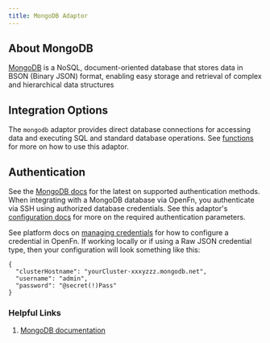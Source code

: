 ```yaml
---
title: MongoDB Adaptor
---
```


## About MongoDB

[MongoDB](https://www.mongodb.com/) is a NoSQL, document-oriented database that stores data in BSON (Binary JSON) format, enabling easy storage and retrieval of complex and hierarchical data structures

## Integration Options

The `mongodb` adaptor provides direct database connections for accessing data and executing SQL and standard database operations. See [functions](/adaptors/packages/mongodb-docs) for more on how to use this adaptor.


## Authentication

See the [MongoDB docs](https://www.mongodb.com/docs/) for the latest on supported authentication methods. When integrating with a MongoDB database via OpenFn, you authenticate via SSH using authorized database credentials. See this adaptor's [configuration docs](/adaptors/packages/mongodb-configuration-schema) for more on the required authentication parameters.

See platform docs on [managing credentials](/documentation/manage-projects/manage-credentials) for how to configure a credential in OpenFn. If working locally or if using a Raw JSON credential type, then your configuration will look something like this:

```
{
  "clusterHostname": "yourCluster-xxxyzzz.mongodb.net",
  "username": "admin",
  "password": "@secret(!)Pass"
}
```

### Helpful Links

1. [MongoDB documentation](https://www.mongodb.com/docs/)






